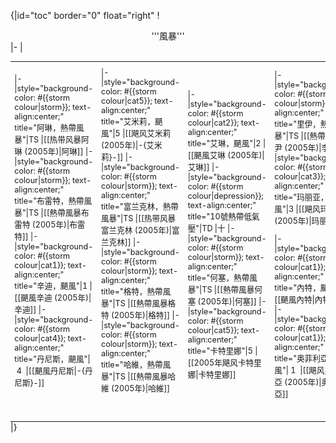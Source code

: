 {|id="toc" border="0" float="right"
! <center>'''風暴'''</center>
|-
|<table cellpadding="1" cellspacing="1" style="text-align: left; margin: auto; font-size: 90%; background:transparent;">
<tr><td><table style="background:transparent;">
|-
|style="background-color: #{{storm colour|storm}}; text-align:center;" title="阿琳，熱帶風暴"|TS
|[[热带风暴阿琳 (2005年)|阿琳]]
|-
|style="background-color: #{{storm colour|storm}}; text-align:center;" title="布雷特，熱帶風暴"|TS
|[[熱帶風暴布雷特 (2005年)|布雷特]]
|-
|style="background-color: #{{storm colour|cat1}}; text-align:center;" title="辛迪，颶風"|1
|[[颶風辛迪 (2005年)|辛迪]]
|-
|style="background-color: #{{storm colour|cat4}}; text-align:center;" title="丹尼斯，颶風"|&nbsp;4&nbsp;
|[[颶風丹尼斯|-{丹尼斯}-]]
</table></td><td><table style="background:transparent;">
|-
|style="background-color: #{{storm colour|cat5}}; text-align:center;" title="艾米莉，颶風"|5
|[[飓风艾米莉 (2005年)|-{艾米莉}-]]
|-
|style="background-color: #{{storm colour|storm}}; text-align:center;" title="富兰克林，熱帶風暴"|TS
|[[热带风暴富兰克林 (2005年)|富兰克林]]
|-
|style="background-color: #{{storm colour|storm}}; text-align:center;" title="格特，熱帶風暴"|TS
|[[熱帶風暴格特 (2005年)|格特]]
|-
|style="background-color: #{{storm colour|storm}}; text-align:center;" title="哈維，熱帶風暴"|TS
|[[熱帶風暴哈維 (2005年)|哈維]]	

</table></td><td><table style="background:transparent;">

|-
|style="background-color: #{{storm colour|cat2}}; text-align:center;" title="艾琳，颶風"|2
|[[颶風艾琳 (2005年)|艾琳]]
|-
|style="background-color: #{{storm colour|depression}}; text-align:center;" title="10號熱帶低氣壓"|TD
|十
|-
|style="background-color: #{{storm colour|storm}}; text-align:center;" title="何塞，熱帶風暴"|TS
|[[熱帶風暴何塞 (2005年)|何塞]]
|-
|style="background-color: #{{storm colour|cat5}}; text-align:center;" title="卡特里娜"|5
|[[2005年飓风卡特里娜|卡特里娜]]
</table></td><td><table style="background:transparent;">

|-
|style="background-color: #{{storm colour|storm}}; text-align:center;" title="里伊，熱帶風暴"|TS
|[[熱帶風暴李尹 (2005年)|李尹]]
|-
|style="background-color: #{{storm colour|cat3}}; text-align:center;" title="玛丽亚，颶風"|3
|[[飓风玛丽亚 (2005年)|玛丽亚]]

|-
|style="background-color: #{{storm colour|cat1}}; text-align:center;" title="內特，颶風"|1
|[[颶風內特|內特]]	
|-
|style="background-color: #{{storm colour|cat1}}; text-align:center;" title="奥菲利亞，颶風"|&nbsp;1&nbsp;
|[[飓风奥菲利亞 (2005年)|奥菲利亞]]	

</table></td><td><table style="background:transparent;">

|-
|style="background-color: #{{storm colour|cat1}}; text-align:center;" title="菲利普，颶風"|1
|[[颶風菲利普 (2005年)|菲利普]]	
|-
|style="background-color: #{{storm colour|cat5}}; text-align:center;" title="麗塔，颶風"|5
|[[颶風麗塔|麗塔]]
|-
|style="background-color: #{{storm colour|depression}}; text-align:center;" title="19號熱帶低氣壓"|TD
|十九
|-
|style="background-color: #{{storm colour|cat1}}; text-align:center;" title="斯坦，颶風"|1
|[[颶風斯坦|斯坦]]

</table></td><td><table style="background:transparent;">

|-
|style="background-color: #{{storm colour|storm}}; text-align:center;" title="未命名副熱帶風暴"|SS
|[[2005年亞速爾亞熱帶風暴|未命名]]
|-
|style="background-color: #{{storm colour|storm}}; text-align:center;" title="泰米，熱帶風暴"|TS
|[[熱帶風暴泰米 (2005年)|-{泰米}-]]
|-
|style="background-color: #{{storm colour|depression}}; text-align:center;" title="22號副熱帶低氣壓"|SD
|二十二
|-
|style="background-color: #{{storm colour|cat1}}; text-align:center;" title="文斯，颶風"|1
|[[颶風文斯|文斯]]

</table></td><td><table style="background:transparent;">

|-
|style="background-color: #{{storm colour|cat5}}; text-align:center;" title="威爾瑪，颶風"|5
|[[颶風威爾瑪|威爾瑪]]
|-
|style="background-color: #{{storm colour|storm}}; text-align:center;" title="阿爾法，熱帶風暴"|TS
|[[熱帶風暴阿爾法 (2005年)|阿爾法]]
|-
|style="background-color: #{{storm colour|cat3}}; text-align:center;" title="貝塔，颶風"|3
|[[颶風貝塔 (2005年)|貝塔]]
|-
|style="background-color: #{{storm colour|storm}}; text-align:center;" title="伽馬，熱帶風暴"|TS
|[[熱帶風暴伽馬 (2005年)|伽馬]]
</table></td><td><table style="background:transparent;">

|-
|style="background-color: #{{storm colour|storm}}; text-align:center;" title="德爾塔，熱帶風暴"|TS
|[[熱帶風暴德爾塔 (2005年)|德爾塔]]
|-
|style="background-color: #{{storm colour|cat1}}; text-align:center;" title="艾普西隆，颶風"|1
|[[颶風艾普西隆 (2005年)|艾普西隆]]
|-
|style="background-color: #{{storm colour|storm}}; text-align:center;" title="澤塔，熱帶風暴"|TS
|[[熱帶風暴澤塔 (2005年)|澤塔]]	
|-
</table></td><td><table style="background:transparent;">

</table>

</table></td></tr></table>
|}